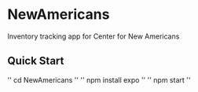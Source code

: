 # NewAmericans
Inventory tracking app for Center for New Americans


## Quick Start
'' cd NewAmericans ''
'' npm install expo ''
'' npm start ''
